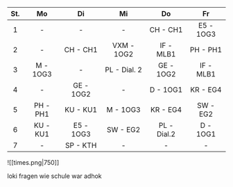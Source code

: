 St.|Mo|Di|Mi|Do|Fr
:-:|:-:|:-:|:-:|:-:|:-:
1|-|-|-|CH - CH1|E5 - 1OG3
2|-|CH - CH1|VXM - 1OG2|IF - MLB1|PH - PH1
3|M - 1OG3|-|PL - Dial. 2|GE - 1OG2|IF - MLB1
4|-|GE - 1OG2|-|D - 1OG1|KR - EG4
5|PH - PH1|KU - KU1|M - 1OG3|KR - EG4|SW - EG2
6|KU - KU1|E5 - 1OG3|SW - EG2|PL - Dial.2|D - 1OG1
7|-|SP - KTH|-|-|-|-|

![[times.png|750]]

loki fragen wie schule war
adhok